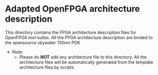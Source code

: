 # Adapted OpenFPGA architecture description
This directory contains the FPGA architecture description files for OpenFPGA tool suites.
All the FPGA architecture description are binded to the opensource skywater 130nm PDK

* Note: 
  - Please do **NOT** add any architecture file to this directory. All the architecture files will be automatically generated from the template architecture files by scripts
